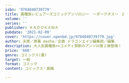 ```yaml
---
isbn: '9784040739779'
title: 異種族レビュアーズコミックアンソロジー　～ダークネス～　2
volume: ''
series: ''
publisher: ＫＡＤＯＫＡＷＡ
pubdate: '2021-02-09'
cover: 'https://cover.openbd.jp/9784040739779.jpg'
author: 天原／原著 masha／企画 ドラゴンエイジ編集部／編集
description: 大人気異種族××コメディ禁断のアンソロ第２弾登場！
price: '660'
genre: コミックス(書)
target: 一般
format: コミック
content: コミックス・劇画

---
```

